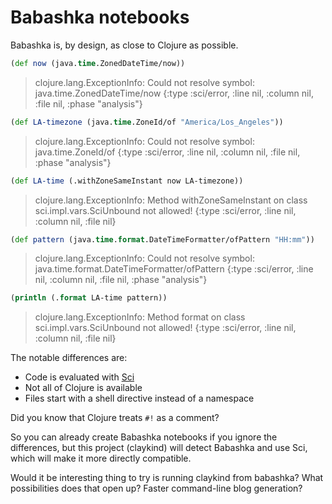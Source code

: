 # Babashka notebooks

Babashka is, by design, as close to Clojure as possible.

```clojure
(def now (java.time.ZonedDateTime/now))
```

>clojure.lang.ExceptionInfo: Could not resolve symbol: java.time.ZonedDateTime/now {:type :sci/error, :line nil, :column nil, :file nil, :phase "analysis"}

```clojure
(def LA-timezone (java.time.ZoneId/of "America/Los_Angeles"))
```

>clojure.lang.ExceptionInfo: Could not resolve symbol: java.time.ZoneId/of {:type :sci/error, :line nil, :column nil, :file nil, :phase "analysis"}

```clojure
(def LA-time (.withZoneSameInstant now LA-timezone))
```

>clojure.lang.ExceptionInfo: Method withZoneSameInstant on class sci.impl.vars.SciUnbound not allowed! {:type :sci/error, :line nil, :column nil, :file nil}

```clojure
(def pattern (java.time.format.DateTimeFormatter/ofPattern "HH:mm"))
```

>clojure.lang.ExceptionInfo: Could not resolve symbol: java.time.format.DateTimeFormatter/ofPattern {:type :sci/error, :line nil, :column nil, :file nil, :phase "analysis"}

```clojure
(println (.format LA-time pattern))
```

>clojure.lang.ExceptionInfo: Method format on class sci.impl.vars.SciUnbound not allowed! {:type :sci/error, :line nil, :column nil, :file nil}

The notable differences are:

* Code is evaluated with [Sci](https://github.com/babashka/SCI)
* Not all of Clojure is available
* Files start with a shell directive instead of a namespace

Did you know that Clojure treats `#!` as a comment?

So you can already create Babashka notebooks if you ignore the differences,
but this project (claykind) will detect Babashka and use Sci,
which will make it more directly compatible.

Would it be interesting thing to try is running claykind from babashka?
What possibilities does that open up?
Faster command-line blog generation?
